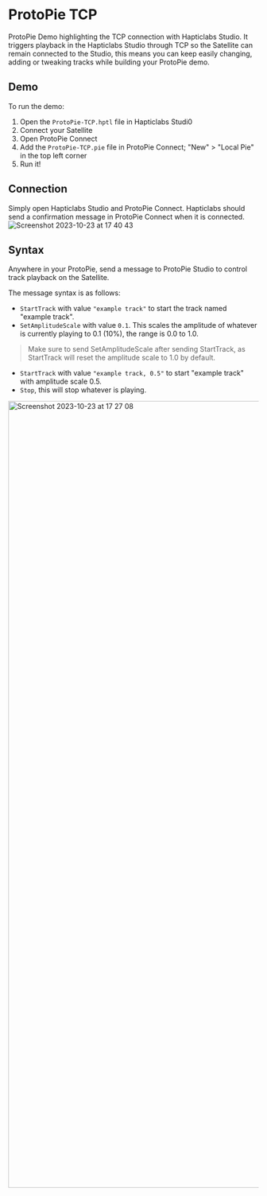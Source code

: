 # ProtoPie TCP
ProtoPie Demo highlighting the TCP connection with Hapticlabs Studio. It triggers playback in the Hapticlabs Studio through TCP so the Satellite can remain connected to the Studio, this means you can keep easily changing, adding or tweaking tracks while building your ProtoPie demo.

## Demo

To run the demo:
1. Open the `ProtoPie-TCP.hptl` file in Hapticlabs Studi0
2. Connect your Satellite
3. Open ProtoPie Connect
4. Add the `ProtoPie-TCP.pie` file in ProtoPie Connect; "New" > "Local Pie" in the top left corner
5. Run it!

## Connection

Simply open Hapticlabs Studio and ProtoPie Connect. Hapticlabs should send a confirmation message in ProtoPie Connect when it is connected.
![Screenshot 2023-10-23 at 17 40 43](https://github.com/HapticlabsIO/ProtoPieTCP/assets/34678030/7806bea3-0836-4399-b2ea-aa476c592630)

## Syntax

Anywhere in your ProtoPie, send a message to ProtoPie Studio to control track playback on the Satellite. 

The message syntax is as follows:
- `StartTrack` with value `"example track"` to start the track named "example track".
- `SetAmplitudeScale` with value `0.1`. This scales the amplitude of whatever is currently playing to 0.1 (10%), the range is 0.0 to 1.0.
> Make sure to send SetAmplitudeScale after sending StartTrack, as StartTrack will reset the amplitude scale to 1.0 by default.
- `StartTrack` with value `"example track, 0.5"` to start "example track" with amplitude scale 0.5.
- `Stop`, this will stop whatever is playing.

<img width="1582" alt="Screenshot 2023-10-23 at 17 27 08" src="https://github.com/HapticlabsIO/ProtoPieTCP/assets/34678030/2fe82ac5-6321-4463-9fc2-86e61779491f">
